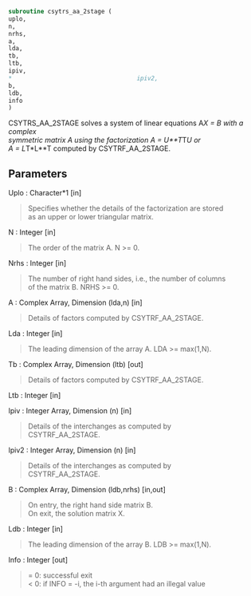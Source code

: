 ```fortran  
subroutine csytrs_aa_2stage (  
uplo,  
n,  
nrhs,  
a,  
lda,  
tb,  
ltb,  
ipiv,  
*                                   ipiv2,  
b,  
ldb,  
info  
)  
```  
  
CSYTRS_AA_2STAGE solves a system of linear equations A*X = B with a complex  
symmetric matrix A using the factorization A = U**T*T*U or  
A = L*T*L**T computed by CSYTRF_AA_2STAGE.  
  
## Parameters  
Uplo : Character*1 [in]  
> Specifies whether the details of the factorization are stored  
> as an upper or lower triangular matrix.  
  
N : Integer [in]  
> The order of the matrix A.  N >= 0.  
  
Nrhs : Integer [in]  
> The number of right hand sides, i.e., the number of columns  
> of the matrix B.  NRHS >= 0.  
  
A : Complex Array, Dimension (lda,n) [in]  
> Details of factors computed by CSYTRF_AA_2STAGE.  
  
Lda : Integer [in]  
> The leading dimension of the array A.  LDA >= max(1,N).  
  
Tb : Complex Array, Dimension (ltb) [out]  
> Details of factors computed by CSYTRF_AA_2STAGE.  
  
Ltb : Integer [in]  
  
Ipiv : Integer Array, Dimension (n) [in]  
> Details of the interchanges as computed by  
> CSYTRF_AA_2STAGE.  
  
Ipiv2 : Integer Array, Dimension (n) [in]  
> Details of the interchanges as computed by  
> CSYTRF_AA_2STAGE.  
  
B : Complex Array, Dimension (ldb,nrhs) [in,out]  
> On entry, the right hand side matrix B.  
> On exit, the solution matrix X.  
  
Ldb : Integer [in]  
> The leading dimension of the array B.  LDB >= max(1,N).  
  
Info : Integer [out]  
> = 0:  successful exit  
> < 0:  if INFO = -i, the i-th argument had an illegal value  
  

